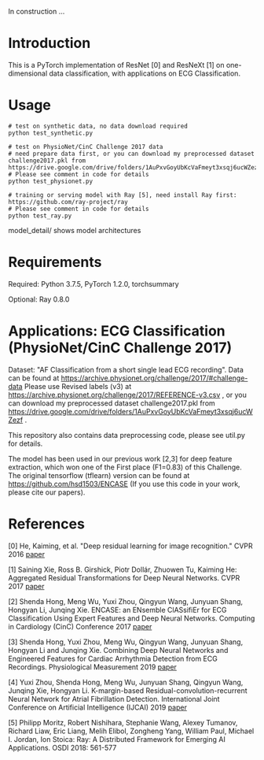 In construction ...

# Introduction

This is a PyTorch implementation of ResNet [0] and ResNeXt [1] on one-dimensional data classification, with applications on ECG Classification. 

# Usage

```
# test on synthetic data, no data download required
python test_synthetic.py

# test on PhysioNet/CinC Challenge 2017 data
# need prepare data first, or you can download my preprocessed dataset challenge2017.pkl from https://drive.google.com/drive/folders/1AuPxvGoyUbKcVaFmeyt3xsqj6ucWZezf
# Please see comment in code for details
python test_physionet.py

# training or serving model with Ray [5], need install Ray first: https://github.com/ray-project/ray
# Please see comment in code for details
python test_ray.py
```

model_detail/ shows model architectures

# Requirements

Required: Python 3.7.5, PyTorch 1.2.0, torchsummary

Optional: Ray 0.8.0

# Applications: ECG Classification (PhysioNet/CinC Challenge 2017)

Dataset: "AF Classification from a short single lead ECG recording". Data can be found at https://archive.physionet.org/challenge/2017/#challenge-data Please use Revised labels (v3) at https://archive.physionet.org/challenge/2017/REFERENCE-v3.csv , or you can download my preprocessed dataset challenge2017.pkl from https://drive.google.com/drive/folders/1AuPxvGoyUbKcVaFmeyt3xsqj6ucWZezf .

This repository also contains data preprocessing code, please see util.py for details.

The model has been used in our previous work [2,3] for deep feature extraction, which won one of the First place (F1=0.83) of this Challenge. The original tensorflow (tflearn) version can be found at https://github.com/hsd1503/ENCASE (If you use this code in your work, please cite our papers). 

# References

[0] He, Kaiming, et al. "Deep residual learning for image recognition." CVPR 2016 [paper](https://arxiv.org/abs/1512.03385)

[1] Saining Xie, Ross B. Girshick, Piotr Dollár, Zhuowen Tu, Kaiming He: Aggregated Residual Transformations for Deep Neural Networks. CVPR 2017 [paper](https://arxiv.org/abs/1611.05431)

[2] Shenda Hong, Meng Wu, Yuxi Zhou, Qingyun Wang, Junyuan Shang, Hongyan Li, Junqing Xie. ENCASE: an ENsemble ClASsifiEr for ECG Classification Using Expert Features and Deep Neural Networks. Computing in Cardiology (CinC) Conference 2017 [paper](http://www.cinc.org/archives/2017/pdf/178-245.pdf)

[3] Shenda Hong, Yuxi Zhou, Meng Wu, Qingyun Wang, Junyuan Shang, Hongyan Li and Junqing Xie. Combining Deep Neural Networks and Engineered Features for Cardiac Arrhythmia Detection from ECG Recordings. Physiological Measurement 2019 [paper](https://www.ncbi.nlm.nih.gov/pubmed/30943458)

[4] Yuxi Zhou, Shenda Hong, Meng Wu, Junyuan Shang, Qingyun Wang, Junqing Xie, Hongyan Li. K-margin-based Residual-convolution-recurrent Neural Network for Atrial Fibrillation Detection. International Joint Conference on Artificial Intelligence (IJCAI) 2019 [paper](https://www.ijcai.org/proceedings/2019/0839.pdf)

[5] Philipp Moritz, Robert Nishihara, Stephanie Wang, Alexey Tumanov, Richard Liaw, Eric Liang, Melih Elibol, Zongheng Yang, William Paul, Michael I. Jordan, Ion Stoica: Ray: A Distributed Framework for Emerging AI Applications. OSDI 2018: 561-577
